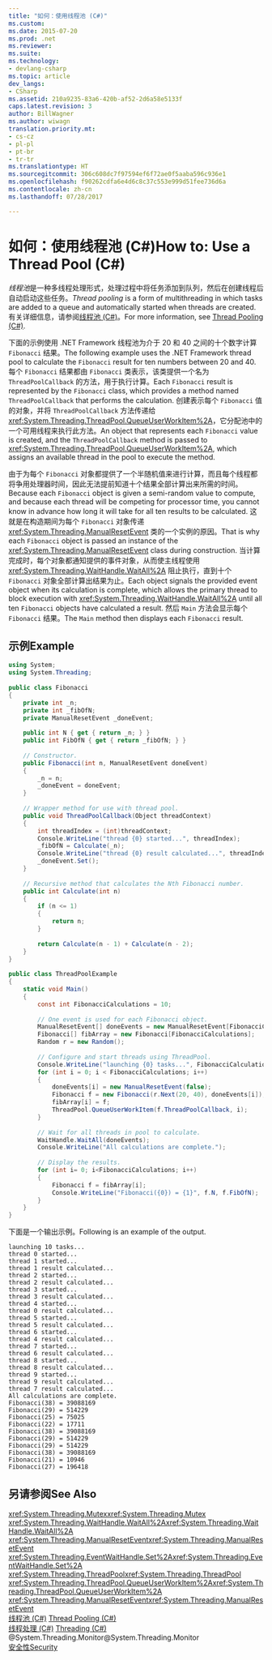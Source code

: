 ```yaml
---
title: "如何：使用线程池 (C#)"
ms.custom: 
ms.date: 2015-07-20
ms.prod: .net
ms.reviewer: 
ms.suite: 
ms.technology:
- devlang-csharp
ms.topic: article
dev_langs:
- CSharp
ms.assetid: 210a9235-83a6-420b-af52-2d6a58e5133f
caps.latest.revision: 3
author: BillWagner
ms.author: wiwagn
translation.priority.mt:
- cs-cz
- pl-pl
- pt-br
- tr-tr
ms.translationtype: HT
ms.sourcegitcommit: 306c608dc7f97594ef6f72ae0f5aaba596c936e1
ms.openlocfilehash: f90262cdfa6e4d6c8c37c553e999d51fee736d6a
ms.contentlocale: zh-cn
ms.lasthandoff: 07/28/2017

---
```

# <a name="how-to-use-a-thread-pool-c"></a><span data-ttu-id="ca4f2-102">如何：使用线程池 (C#)</span><span class="sxs-lookup"><span data-stu-id="ca4f2-102">How to: Use a Thread Pool (C#)</span></span>
<span data-ttu-id="ca4f2-103">*线程池*是一种多线程处理形式，处理过程中将任务添加到队列，然后在创建线程后自动启动这些任务。</span><span class="sxs-lookup"><span data-stu-id="ca4f2-103">*Thread pooling* is a form of multithreading in which tasks are added to a queue and automatically started when threads are created.</span></span> <span data-ttu-id="ca4f2-104">有关详细信息，请参阅[线程池 (C#)](../../../../csharp/programming-guide/concepts/threading/thread-pooling.md)。</span><span class="sxs-lookup"><span data-stu-id="ca4f2-104">For more information, see [Thread Pooling (C#)](../../../../csharp/programming-guide/concepts/threading/thread-pooling.md).</span></span>  
  
 <span data-ttu-id="ca4f2-105">下面的示例使用 .NET Framework 线程池为介于 20 和 40 之间的十个数字计算 `Fibonacci` 结果。</span><span class="sxs-lookup"><span data-stu-id="ca4f2-105">The following example uses the .NET Framework thread pool to calculate the `Fibonacci` result for ten numbers between 20 and 40.</span></span> <span data-ttu-id="ca4f2-106">每个 `Fibonacci` 结果都由 `Fibonacci` 类表示，该类提供一个名为 `ThreadPoolCallback` 的方法，用于执行计算。</span><span class="sxs-lookup"><span data-stu-id="ca4f2-106">Each `Fibonacci` result is represented by the `Fibonacci` class, which provides a method named `ThreadPoolCallback` that performs the calculation.</span></span> <span data-ttu-id="ca4f2-107">创建表示每个 `Fibonacci` 值的对象，并将 `ThreadPoolCallback` 方法传递给 <xref:System.Threading.ThreadPool.QueueUserWorkItem%2A>，它分配池中的一个可用线程来执行此方法。</span><span class="sxs-lookup"><span data-stu-id="ca4f2-107">An object that represents each `Fibonacci` value is created, and the `ThreadPoolCallback` method is passed to <xref:System.Threading.ThreadPool.QueueUserWorkItem%2A>, which assigns an available thread in the pool to execute the method.</span></span>  
  
 <span data-ttu-id="ca4f2-108">由于为每个 `Fibonacci` 对象都提供了一个半随机值来进行计算，而且每个线程都将争用处理器时间，因此无法提前知道十个结果全部计算出来所需的时间。</span><span class="sxs-lookup"><span data-stu-id="ca4f2-108">Because each `Fibonacci` object is given a semi-random value to compute, and because each thread will be competing for processor time, you cannot know in advance how long it will take for all ten results to be calculated.</span></span> <span data-ttu-id="ca4f2-109">这就是在构造期间为每个 `Fibonacci` 对象传递 <xref:System.Threading.ManualResetEvent> 类的一个实例的原因。</span><span class="sxs-lookup"><span data-stu-id="ca4f2-109">That is why each `Fibonacci` object is passed an instance of the <xref:System.Threading.ManualResetEvent> class during construction.</span></span> <span data-ttu-id="ca4f2-110">当计算完成时，每个对象都通知提供的事件对象，从而使主线程使用 <xref:System.Threading.WaitHandle.WaitAll%2A> 阻止执行，直到十个 `Fibonacci` 对象全部计算出结果为止。</span><span class="sxs-lookup"><span data-stu-id="ca4f2-110">Each object signals the provided event object when its calculation is complete, which allows the primary thread to block execution with <xref:System.Threading.WaitHandle.WaitAll%2A> until all ten `Fibonacci` objects have calculated a result.</span></span> <span data-ttu-id="ca4f2-111">然后 `Main` 方法会显示每个 `Fibonacci` 结果。</span><span class="sxs-lookup"><span data-stu-id="ca4f2-111">The `Main` method then displays each `Fibonacci` result.</span></span>  
  
## <a name="example"></a><span data-ttu-id="ca4f2-112">示例</span><span class="sxs-lookup"><span data-stu-id="ca4f2-112">Example</span></span>  
  
```csharp  
using System;  
using System.Threading;  
  
public class Fibonacci  
{  
    private int _n;  
    private int _fibOfN;  
    private ManualResetEvent _doneEvent;  
  
    public int N { get { return _n; } }  
    public int FibOfN { get { return _fibOfN; } }  
  
    // Constructor.  
    public Fibonacci(int n, ManualResetEvent doneEvent)  
    {  
        _n = n;  
        _doneEvent = doneEvent;  
    }  
  
    // Wrapper method for use with thread pool.  
    public void ThreadPoolCallback(Object threadContext)  
    {  
        int threadIndex = (int)threadContext;  
        Console.WriteLine("thread {0} started...", threadIndex);  
        _fibOfN = Calculate(_n);  
        Console.WriteLine("thread {0} result calculated...", threadIndex);  
        _doneEvent.Set();  
    }  
  
    // Recursive method that calculates the Nth Fibonacci number.  
    public int Calculate(int n)  
    {  
        if (n <= 1)  
        {  
            return n;  
        }  
  
        return Calculate(n - 1) + Calculate(n - 2);  
    }  
}  
  
public class ThreadPoolExample  
{  
    static void Main()  
    {  
        const int FibonacciCalculations = 10;  
  
        // One event is used for each Fibonacci object.  
        ManualResetEvent[] doneEvents = new ManualResetEvent[FibonacciCalculations];  
        Fibonacci[] fibArray = new Fibonacci[FibonacciCalculations];  
        Random r = new Random();  
  
        // Configure and start threads using ThreadPool.  
        Console.WriteLine("launching {0} tasks...", FibonacciCalculations);  
        for (int i = 0; i < FibonacciCalculations; i++)  
        {  
            doneEvents[i] = new ManualResetEvent(false);  
            Fibonacci f = new Fibonacci(r.Next(20, 40), doneEvents[i]);  
            fibArray[i] = f;  
            ThreadPool.QueueUserWorkItem(f.ThreadPoolCallback, i);  
        }  
  
        // Wait for all threads in pool to calculate.  
        WaitHandle.WaitAll(doneEvents);  
        Console.WriteLine("All calculations are complete.");  
  
        // Display the results.  
        for (int i= 0; i<FibonacciCalculations; i++)  
        {  
            Fibonacci f = fibArray[i];  
            Console.WriteLine("Fibonacci({0}) = {1}", f.N, f.FibOfN);  
        }  
    }  
}  
```  
  
 <span data-ttu-id="ca4f2-113">下面是一个输出示例。</span><span class="sxs-lookup"><span data-stu-id="ca4f2-113">Following is an example of the output.</span></span>  
  
```  
launching 10 tasks...  
thread 0 started...  
thread 1 started...  
thread 1 result calculated...  
thread 2 started...  
thread 2 result calculated...  
thread 3 started...  
thread 3 result calculated...  
thread 4 started...  
thread 0 result calculated...  
thread 5 started...  
thread 5 result calculated...  
thread 6 started...  
thread 4 result calculated...  
thread 7 started...  
thread 6 result calculated...  
thread 8 started...  
thread 8 result calculated...  
thread 9 started...  
thread 9 result calculated...  
thread 7 result calculated...  
All calculations are complete.  
Fibonacci(38) = 39088169  
Fibonacci(29) = 514229  
Fibonacci(25) = 75025  
Fibonacci(22) = 17711  
Fibonacci(38) = 39088169  
Fibonacci(29) = 514229  
Fibonacci(29) = 514229  
Fibonacci(38) = 39088169  
Fibonacci(21) = 10946  
Fibonacci(27) = 196418  
```  
  
## <a name="see-also"></a><span data-ttu-id="ca4f2-114">另请参阅</span><span class="sxs-lookup"><span data-stu-id="ca4f2-114">See Also</span></span>  
 <span data-ttu-id="ca4f2-115"><xref:System.Threading.Mutex></span><span class="sxs-lookup"><span data-stu-id="ca4f2-115"><xref:System.Threading.Mutex></span></span>   
 <span data-ttu-id="ca4f2-116"><xref:System.Threading.WaitHandle.WaitAll%2A></span><span class="sxs-lookup"><span data-stu-id="ca4f2-116"><xref:System.Threading.WaitHandle.WaitAll%2A></span></span>   
 <span data-ttu-id="ca4f2-117"><xref:System.Threading.ManualResetEvent></span><span class="sxs-lookup"><span data-stu-id="ca4f2-117"><xref:System.Threading.ManualResetEvent></span></span>   
 <span data-ttu-id="ca4f2-118"><xref:System.Threading.EventWaitHandle.Set%2A></span><span class="sxs-lookup"><span data-stu-id="ca4f2-118"><xref:System.Threading.EventWaitHandle.Set%2A></span></span>   
 <span data-ttu-id="ca4f2-119"><xref:System.Threading.ThreadPool></span><span class="sxs-lookup"><span data-stu-id="ca4f2-119"><xref:System.Threading.ThreadPool></span></span>   
 <span data-ttu-id="ca4f2-120"><xref:System.Threading.ThreadPool.QueueUserWorkItem%2A></span><span class="sxs-lookup"><span data-stu-id="ca4f2-120"><xref:System.Threading.ThreadPool.QueueUserWorkItem%2A></span></span>   
 <span data-ttu-id="ca4f2-121"><xref:System.Threading.ManualResetEvent></span><span class="sxs-lookup"><span data-stu-id="ca4f2-121"><xref:System.Threading.ManualResetEvent></span></span>   
 <span data-ttu-id="ca4f2-122">[线程池 (C#)](../../../../csharp/programming-guide/concepts/threading/thread-pooling.md) </span><span class="sxs-lookup"><span data-stu-id="ca4f2-122">[Thread Pooling (C#)](../../../../csharp/programming-guide/concepts/threading/thread-pooling.md) </span></span>  
 <span data-ttu-id="ca4f2-123">[线程处理 (C#)](../../../../csharp/programming-guide/concepts/threading/index.md) </span><span class="sxs-lookup"><span data-stu-id="ca4f2-123">[Threading (C#)](../../../../csharp/programming-guide/concepts/threading/index.md) </span></span>  
 <span data-ttu-id="ca4f2-124">@System.Threading.Monitor</span><span class="sxs-lookup"><span data-stu-id="ca4f2-124">@System.Threading.Monitor</span></span>   
 [<span data-ttu-id="ca4f2-125">安全性</span><span class="sxs-lookup"><span data-stu-id="ca4f2-125">Security</span></span>](../../../../standard/security/index.md)

